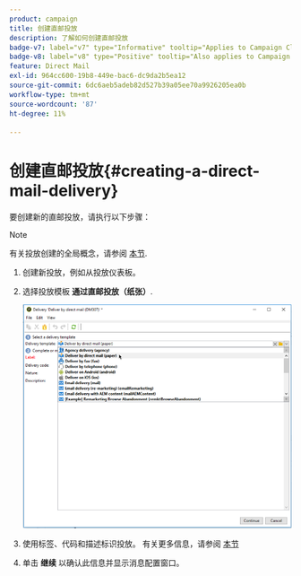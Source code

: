 ```yaml
---
product: campaign
title: 创建直邮投放
description: 了解如何创建直邮投放
badge-v7: label="v7" type="Informative" tooltip="Applies to Campaign Classic v7"
badge-v8: label="v8" type="Positive" tooltip="Also applies to Campaign v8"
feature: Direct Mail
exl-id: 964cc600-19b8-449e-bac6-dc9da2b5ea12
source-git-commit: 6dc6aeb5adeb82d527b39a05ee70a9926205ea0b
workflow-type: tm+mt
source-wordcount: '87'
ht-degree: 11%

---
```


# 创建直邮投放{#creating-a-direct-mail-delivery}



要创建新的直邮投放，请执行以下步骤：

>[!NOTE]
>
>有关投放创建的全局概念，请参阅 [本节](steps-about-delivery-creation-steps.md).

1. 创建新投放，例如从投放仪表板。
1. 选择投放模板 **通过直邮投放（纸张）**.

   ![](assets/direct_mail.png)

1. 使用标签、代码和描述标识投放。 有关更多信息，请参阅 [本节](steps-create-and-identify-the-delivery.md#identifying-the-delivery)
1. 单击 **继续** 以确认此信息并显示消息配置窗口。

